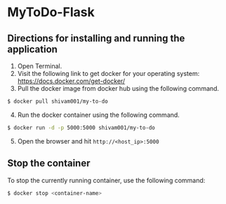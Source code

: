 # MyToDo-Flask

## Directions for installing and running the application
1. Open Terminal.
2. Visit the following link to get docker for your operating system: https://docs.docker.com/get-docker/
3. Pull the docker image from docker hub using the following command.
```bash
$ docker pull shivam001/my-to-do
```
4. Run the docker container using the following command.
```bash
$ docker run -d -p 5000:5000 shivam001/my-to-do
```
5. Open the browser and hit `http://<host_ip>:5000`

## Stop the container
To stop the currently running container, use the following command:
```bash
$ docker stop <container-name>
```
